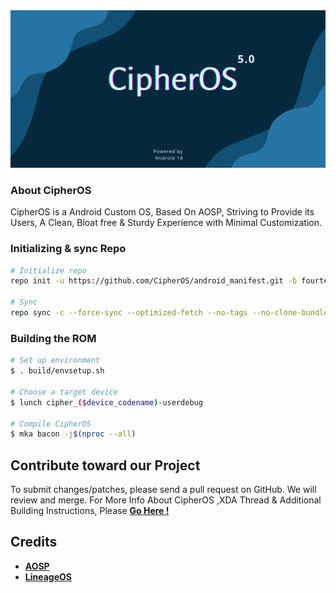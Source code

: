 <img src="https://raw.githubusercontent.com/CipherOS/Documentation/master/art/CipherOS.jpg"/>


### About CipherOS ###

CipherOS is a Android Custom OS, Based On AOSP, Striving to Provide its Users,
A Clean, Bloat free & Sturdy Experience with Minimal Customization.


### Initializing & sync Repo ###

```bash
# Initialize repo
repo init -u https://github.com/CipherOS/android_manifest.git -b fourteen-qpr

# Sync 
repo sync -c --force-sync --optimized-fetch --no-tags --no-clone-bundle --prune -j$(nproc --all)
```

### Building the ROM ###

```bash
# Set up environment 
$ . build/envsetup.sh

# Choose a target device 
$ lunch cipher_($device_codename)-userdebug

# Compile CipherOS 
$ mka bacon -j$(nproc --all)
```

## Contribute toward our Project ##

To submit changes/patches, please send a pull request on GitHub. We will review and merge.
For More Info About CipherOS ,XDA Thread & Additional Building Instructions, Please [**Go Here !**](https://github.com/CipherOS/Documentation/blob/master/README.md)

Credits
-------
 * [**AOSP**](https://android.googlesource.com)
 * [**LineageOS**](https://github.com/LineageOS)

